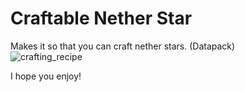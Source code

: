 # Craftable Nether Star
Makes it so that you can craft nether stars. (Datapack)  
![crafting_recipe](https://user-images.githubusercontent.com/86502397/123578063-d80aa600-d789-11eb-8f60-387b1e8b1985.png)

I hope you enjoy!
